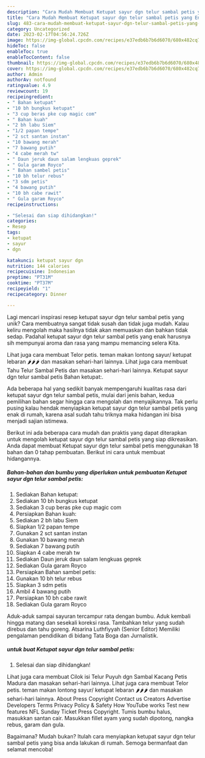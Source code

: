 ```yaml
---
description: "Cara Mudah Membuat Ketupat sayur dgn telur sambal petis yang Enak"
title: "Cara Mudah Membuat Ketupat sayur dgn telur sambal petis yang Enak"
slug: 483-cara-mudah-membuat-ketupat-sayur-dgn-telur-sambal-petis-yang-enak
category: Uncategorized
date: 2023-02-17T04:56:24.726Z
image: https://img-global.cpcdn.com/recipes/e37edb6b7b6d6070/680x482cq70/ketupat-sayur-dgn-telur-sambal-petis-foto-resep-utama.jpg
hideToc: false
enableToc: true
enableTocContent: false
thumbnail: https://img-global.cpcdn.com/recipes/e37edb6b7b6d6070/680x482cq70/ketupat-sayur-dgn-telur-sambal-petis-foto-resep-utama.jpg
cover: https://img-global.cpcdn.com/recipes/e37edb6b7b6d6070/680x482cq70/ketupat-sayur-dgn-telur-sambal-petis-foto-resep-utama.jpg
author: Admin
authorAv: notfound
ratingvalue: 4.9
reviewcount: 19
recipeingredient:
- " Bahan ketupat"
- "10 bh bungkus ketupat"
- "3 cup beras pke cup magic com"
- " Bahan kuah"
- "2 bh labu Siem"
- "1/2 papan tempe"
- "2 sct santan instan"
- "10 bawang merah"
- "7 bawang putih"
- "4 cabe merah tw"
- " Daun jeruk daun salam lengkuas geprek"
- " Gula garam Royco"
- " Bahan sambel petis"
- "10 bh telur rebus"
- "3 sdm petis"
- "4 bawang putih"
- "10 bh cabe rawit"
- " Gula garam Royco"
recipeinstructions:

- "Selesai dan siap dihidangkan!"
categories:
- Resep
tags:
- ketupat
- sayur
- dgn

katakunci: ketupat sayur dgn 
nutrition: 144 calories
recipecuisine: Indonesian
preptime: "PT31M"
cooktime: "PT37M"
recipeyield: "1"
recipecategory: Dinner

---
```





Lagi mencari inspirasi resep ketupat sayur dgn telur sambal petis yang unik? Cara membuatnya sangat tidak susah dan tidak juga mudah. Kalau keliru mengolah maka hasilnya tidak akan memuaskan dan bahkan tidak sedap. Padahal ketupat sayur dgn telur sambal petis yang enak harusnya sih mempunyai aroma dan rasa yang mampu memancing selera Kita.





Lihat juga cara membuat Telor petis. teman makan lontong sayur/ ketupat lebaran 🌶🌶🌶 dan masakan sehari-hari lainnya. Lihat juga cara membuat Tahu Telur Sambal Petis dan masakan sehari-hari lainnya. Ketupat sayur dgn telur sambal petis Bahan ketupat:.

Ada beberapa hal yang sedikit banyak mempengaruhi kualitas rasa dari ketupat sayur dgn telur sambal petis, mulai dari jenis bahan, kedua pemilihan bahan segar hingga cara mengolah dan menyajikannya. Tak perlu pusing kalau hendak menyiapkan ketupat sayur dgn telur sambal petis yang enak di rumah, karena asal sudah tahu triknya maka hidangan ini bisa menjadi sajian istimewa.






Berikut ini ada beberapa cara mudah dan praktis yang dapat diterapkan untuk mengolah ketupat sayur dgn telur sambal petis yang siap dikreasikan. Anda dapat membuat Ketupat sayur dgn telur sambal petis menggunakan 18 bahan dan 0 tahap pembuatan. Berikut ini cara untuk membuat hidangannya.

<!--inarticleads1-->

##### Bahan-bahan dan bumbu yang diperlukan untuk pembuatan Ketupat sayur dgn telur sambal petis:

1. Sediakan  Bahan ketupat:
1. Sediakan 10 bh bungkus ketupat
1. Sediakan 3 cup beras pke cup magic com
1. Persiapkan  Bahan kuah:
1. Sediakan 2 bh labu Siem
1. Siapkan 1/2 papan tempe
1. Gunakan 2 sct santan instan
1. Gunakan 10 bawang merah
1. Sediakan 7 bawang putih
1. Siapkan 4 cabe merah tw
1. Sediakan  Daun jeruk daun salam lengkuas geprek
1. Sediakan  Gula garam Royco
1. Persiapkan  Bahan sambel petis:
1. Gunakan 10 bh telur rebus
1. Siapkan 3 sdm petis
1. Ambil 4 bawang putih
1. Persiapkan 10 bh cabe rawit
1. Sediakan  Gula garam Royco


Aduk-aduk sampai sayuran tercampur rata dengan bumbu. Aduk kembali hingga matang dan sesekali koreksi rasa. Tambahkan telur yang sudah direbus dan tahu goreng. Atsarina Luthfiyyah (Senior Editor) Memiliki pengalaman pendidikan di bidang Tata Boga dan Jurnalistik. 

<!--inarticleads2-->

#####  untuk buat Ketupat sayur dgn telur sambal petis:


1. Selesai dan siap dihidangkan!

Lihat juga cara membuat Cilok isi Telur Puyuh dgn Sambal Kacang Petis Madura dan masakan sehari-hari lainnya. Lihat juga cara membuat Telor petis. teman makan lontong sayur/ ketupat lebaran 🌶🌶🌶 dan masakan sehari-hari lainnya. About Press Copyright Contact us Creators Advertise Developers Terms Privacy Policy &amp; Safety How YouTube works Test new features NFL Sunday Ticket Press Copyright. Tumis bumbu halus, masukkan santan cair. Masukkan fillet ayam yang sudah dipotong, nangka rebus, garam dan gula. 

Bagaimana? Mudah bukan? Itulah cara menyiapkan ketupat sayur dgn telur sambal petis yang bisa anda lakukan di rumah. Semoga bermanfaat dan selamat mencoba!
